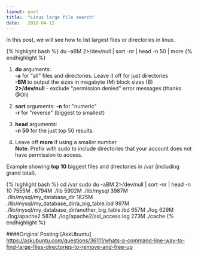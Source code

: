 ```yaml
---
layout: post
title:  "Linux large file search"
date:   2018-04-12
---
```


<p class="intro"><span class="dropcap">I</span>n this post, we will see how to list largest files or directories in linux.</p>

{% highlight bash %}
du -aBM 2>/dev/null | sort -nr | head -n 50 | more
{% endhighlight %}

1. <b>du</b> arguments:<br>
<b>-a</b> for "all" files and directories. Leave it off for just directories <br>
<b>-BM</b> to output the sizes in megabyte (M) block sizes (B)<br>
<b>2>/dev/null</b> - exclude "permission denied" error messages (thanks @Oli)

2. <b>sort</b> arguments:
<b>-n</b> for "numeric"<br>
<b>-r</b> for "reverse" (biggest to smallest)

3. <b>head</b> arguments:<br>
<b>-n 50</b> for the just top 50 results.

4. Leave off <b>more</b> if using a smaller number<br>
<b>Note</b>: Prefix with sudo to include directories that your account does not have permission to access.

Example showing <b>top 10</b> biggest files and directories in </b>/var</b> (including grand total).

{% highlight bash %}
cd /var
sudo du -aBM 2>/dev/null | sort -nr | head -n 10
7555M   .
6794M   ./lib
5902M   ./lib/mysql
3987M   ./lib/mysql/my_database_dir
1825M   ./lib/mysql/my_database_dir/a_big_table.ibd
997M    ./lib/mysql/my_database_dir/another_big_table.ibd
657M    ./log
629M    ./log/apache2
587M    ./log/apache2/ssl_access.log
273M    ./cache
{% endhighlight %}


####Original Posting
[AskUbuntu] https://askubuntu.com/questions/36111/whats-a-command-line-way-to-find-large-files-directories-to-remove-and-free-up
